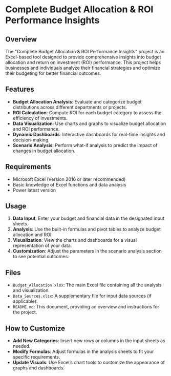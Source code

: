 # Complete Budget Allocation & ROI Performance Insights

## Overview

The "Complete Budget Allocation & ROI Performance Insights" project is an Excel-based tool designed to provide comprehensive insights into budget allocation and return on investment (ROI) performance. This project helps businesses and individuals analyze their financial strategies and optimize their budgeting for better financial outcomes.

## Features

- **Budget Allocation Analysis**: Evaluate and categorize budget distributions across different departments or projects.
- **ROI Calculation**: Compute ROI for each budget category to assess the efficiency of investments.
- **Data Visualization**: Use charts and graphs to visualize budget allocation and ROI performance.
- **Dynamic Dashboards**: Interactive dashboards for real-time insights and decision-making.
- **Scenario Analysis**: Perform what-if analysis to predict the impact of changes in budget allocation.

## Requirements

- Microsoft Excel (Version 2016 or later recommended)
- Basic knowledge of Excel functions and data analysis
- Power latest version

## Usage

1. **Data Input**: Enter your budget and financial data in the designated input sheets.
2. **Analysis**: Use the built-in formulas and pivot tables to analyze budget allocation and ROI.
3. **Visualization**: View the charts and dashboards for a visual representation of your data.
4. **Customization**: Adjust the parameters in the scenario analysis section to see potential outcomes.

## Files

- `Budget_Allocation.xlsx`: The main Excel file containing all the analysis and visualization.
- `Data_Sources.xlsx`: A supplementary file for input data sources (if applicable).
- `README.md`: This document, providing an overview and instructions for the project.

## How to Customize

- **Add New Categories**: Insert new rows or columns in the input sheets as needed.
- **Modify Formulas**: Adjust formulas in the analysis sheets to fit your specific requirements.
- **Update Visuals**: Use Excel’s chart tools to customize the appearance of graphs and dashboards.



